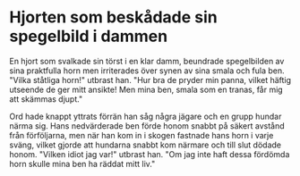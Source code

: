 # Hjorten som beskådade sin spegelbild i dammen

En hjort som svalkade sin törst i en klar damm, beundrade spegelbilden av sina praktfulla horn men irriterades över synen av sina smala och fula ben. "Vilka ståtliga horn!" utbrast han. "Hur bra de pryder min panna, vilket häftig utseende de ger mitt ansikte! Men mina ben, smala som en tranas, får mig att skämmas djupt."

Ord hade knappt yttrats förrän han såg några jägare och en grupp hundar närma sig. Hans nedvärderade ben förde honom snabbt på säkert avstånd från förföljarna, men när han kom in i skogen fastnade hans horn i varje sväng, vilket gjorde att hundarna snabbt kom närmare och till slut dödade honom. "Vilken idiot jag var!" utbrast han. "Om jag inte haft dessa fördömda horn skulle mina ben ha räddat mitt liv."